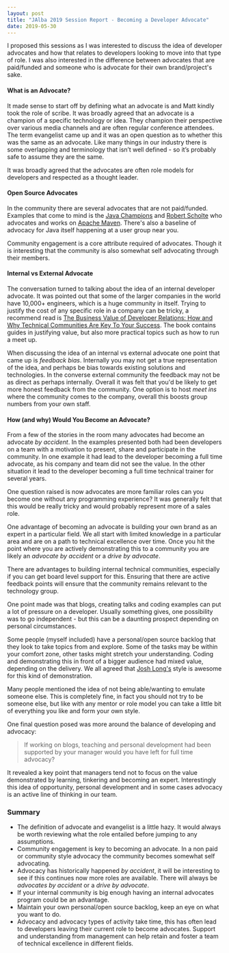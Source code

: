```yaml
---
layout: post
title: "JAlba 2019 Session Report - Becoming a Developer Advocate"
date: 2019-05-30
---
```


I proposed this sessions as I was interested to discuss the idea of developer advocates and how that relates to developers looking to move into that type of role.
I was also interested in the difference between advocates that are paid/funded and someone who is advocate for their own brand/project's sake. 

#### What is an Advocate?

It made sense to start off by defining what an advocate is and Matt kindly took the role of scribe. 
It was broadly agreed that an advocate is a champion of a specific technology or idea.
They champion their perspective over various media channels and are often regular conference attendees. 
The term evangelist came up and it was an open question as to whether this was the same as an advocate. 
Like many things in our industry there is some overlapping and terminology that isn’t well defined - so it’s probably safe to assume they are the same.

It was broadly agreed that the advocates are often role models for developers and respected as a thought leader. 


#### Open Source Advocates

In the community there are several advocates that are not paid/funded. 
Examples that come to mind is the [Java Champions](https://twitter.com/java_champions?lang=en) and [Robert Scholte](https://twitter.com/rfscholte) 
who advocates and works on [Apache Maven](https://maven.apache.org).
There's also a baseline of advocacy for Java itself happening at a user group near you. 

Community engagement is a core attribute required of advocates. 
Though it is interesting that the community is also somewhat self advocating through their members. 

#### Internal vs External Advocate

The conversation turned to talking about the idea of an internal developer advocate. 
It was pointed out that some of the larger companies in the world have 10,000+ engineers, which is a huge community in itself. 
Trying to justify the cost of any specific role in a company can be tricky, a recommend read is 
[The Business Value of Developer Relations: How and Why Technical Communities Are Key To Your Success](https://www.amazon.com/Business-Value-Developer-Relations-Communities/dp/1484237471).
The book contains guides in justifying value, but also more practical topics such as how to run a meet up.

When discussing the idea of an internal vs external advocate one point that came up is _feedback bias_.
Internally you may not get a true representation of the idea, and perhaps be bias towards existing solutions and technologies.
In the converse external community the feedback may not be as direct as perhaps internally. 
Overall it was felt that you'd be likely to get more honest feedback from the community. 
One option is to host _meet ins_ where the community comes to the company, overall this boosts group numbers from your own staff. 

#### How (and why) Would You Become an Advocate?

From a few of the stories in the room many advocates had become an advocate _by accident_. 
In the examples presented both had been developers on a team with a motivation to present, share and participate in the community. 
In one example it had lead to the developer becoming a full time advocate, as his company and team did not see the value.
In the other situation it lead to the developer becoming a full time technical trainer for several years. 

One question raised is now advocates are more familiar roles can you become one without any programming experience? 
It was generally felt that this would be really tricky and would probably represent more of a sales role. 

One advantage of becoming an advocate is building your own brand as an expert in a particular field. 
We all start with limited knowledge in a particular area and are on a path to technical excellence over time. 
Once you hit the point where you are actively demonstrating this to a community you are likely an _advocate by accident_ or a _drive by advocate_. 

There are advantages to building internal technical communities, especially if you can get board level support for this.
Ensuring that there are active feedback points will ensure that the community remains relevant to the technology group. 

One point made was that blogs, creating talks and coding examples can put a lot of pressure on a developer. 
Usually something gives, one possibility was to go independent - but this can be a daunting prospect depending on personal circumstances. 

Some people (myself included) have a personal/open source backlog that they look to take topics from and explore.
Some of the tasks may be within your comfort zone, other tasks might stretch your understanding. 
Coding and demonstrating this in front of a bigger audience had mixed value, depending on the delivery. 
We all agreed that [Josh Long's](https://twitter.com/starbuxman) style is awesome for this kind of demonstration. 

Many people mentioned the idea of not being able/wanting to emulate someone else.
This is completely fine, in fact you should not try to be someone else, but like with any mentor or role model you can 
take a little bit of everything you like and form your own style.

One final question posed was more around the balance of developing and advocacy:

> If working on blogs, teaching and personal development had been supported by your manager would you have left for full time advocacy? 

It revealed a key point that managers tend not to focus on the value demonstrated by learning, tinkering and becoming an expert. 
Interestingly this idea of opportunity, personal development and in some cases advocacy is an active line of thinking in our team. 

### Summary

* The definition of advocate and evangelist is a little hazy. 
It would always be worth reviewing what the role entailed before jumping to any assumptions. 
* Community engagement is key to becoming an advocate.
In a non paid or community style advocacy the community becomes somewhat self advocating.
* Advocacy has historically happened _by accident_, it will be interesting to see if this continues now more roles are available.
There will always be _advocates by accident_ or a _drive by advocate_.
* If your internal community is big enough having an internal advocates program could be an advantage.
* Maintain your own personal/open source backlog, keep an eye on what you want to do. 
* Advocacy and advocacy types of activity take time, this has often lead to developers leaving their current role to become advocates.
Support and understanding from management can help retain and foster a team of technical excellence in different fields. 
